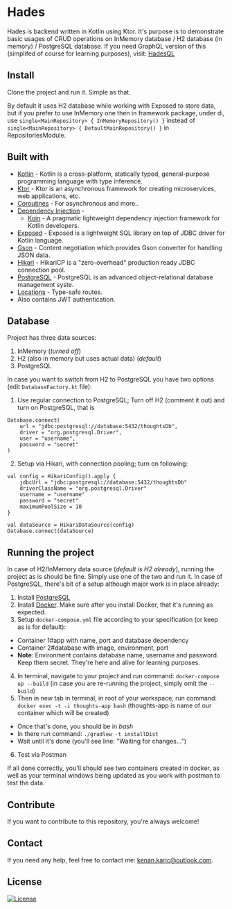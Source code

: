 # Hades

Hades is backend written in Kotlin using Ktor. It's purpose is to demonstrate basic usages of CRUD operations on InMemory database / H2 database (in memory) / PostgreSQL database.
If you need GraphQL version of this (simplifed of course for learning purposes), visit: [HadesQL](https://github.com/primepixel/HadesQL)

## Install

Clone the project and run it. Simple as that.

By default it uses H2 database while working with Exposed to store data, but if you prefer to use InMemory one then in framework package, under di, 
use `single<MainRepository> { InMemoryRepository() }` instead of `single<MainRepository> { DefaultMainRepository() }` in RepositoriesModule.

## Built with

- [Kotlin](https://kotlinlang.org/) - Kotlin is a cross-platform, statically typed, general-purpose programming language with type inference.
- [Ktor](https://ktor.io/) - Ktor is an asynchronous framework for creating microservices, web applications, etc.
- [Coroutines](https://kotlinlang.org/docs/reference/coroutines-overview.html) - For asynchronous and more..
 - [Dependency Injection](https://developer.android.com/training/dependency-injection) - 
   - [Koin](https://insert-koin.io/) - A pragmatic lightweight dependency injection framework for Kotlin developers.
- [Exposed](https://github.com/JetBrains/Exposed) - Exposed is a lightweight SQL library on top of JDBC driver for Kotlin language.
- [Gson](https://ktor.io/docs/gson.html) - Content negotiation which provides Gson converter for handling JSON data.
- [Hikari](https://github.com/brettwooldridge/HikariCP) - HikariCP is a "zero-overhead" production ready JDBC connection pool.
- [PostgreSQL](https://github.com/postgres/postgres) - PostgreSQL is an advanced object-relational database management syste.
- [Locations]() - Type-safe routes.
- Also contains JWT authentication.

## Database

Project has three data sources:
1. InMemory (*turned off*)
2. H2 (also in memory but uses actual data) (*default*)
3. PostgreSQL

In case you want to switch from H2 to PostgreSQL you have two options (edit `DatabaseFactory.kt` file):
1. Use regular connection to PostgreSQL; Turn off H2 (comment it out) and turn on PostgreSQL, that is
```
Database.connect(
    url = "jdbc:postgresql://database:5432/thoughtsDb",
    driver = "org.postgresql.Driver",
    user = "username",
    password = "secret"
)
```

2. Setup via Hikari, with connection pooling; turn on following:
```
val config = HikariConfig().apply {
    jdbcUrl = "jdbc:postgresql://database:5432/thoughtsDb"
    driverClassName = "org.postgresql.Driver"
    username = "username"
    password = "secret"
    maximumPoolSize = 10
}

val dataSource = HikariDataSource(config)
Database.connect(dataSource)
```

## Running the project

In case of H2/InMemory data source (*default is H2 already*), running the project as is should be fine. Simply use one of the two and run it.
In case of PostgreSQL, there's bit of a setup although major work is in place already:

1. Install [PostgreSQL](https://www.postgresql.org/)
2. Install [Docker](https://www.docker.com/). Make sure after you install Docker, that it's running as expected.
3. Setup `docker-compose.yml` file according to your specification (or keep as is for default):
  - Container 1#app with name, port and database dependency
  - Container 2#database with image, environment, port
  - **Note**: Environment contains database name, username and password. Keep them secret. They're here and alive for learning purposes.
4. In terminal, navigate to your project and run command: `docker-compose up --build` (in case you are re-running the project, simply omit the `--build`)
5. Then in new tab in terminal, in root of your workspace, run command: `docker exec -t -i thoughts-app bash` (thoughts-app is name of our container which will be created)
  - Once that's done, you should be in *bash*
  - In there run command: `./gradlew -t installDist`
  - Wait until it's done (you'll see line: "Waiting for changes...")
6. Test via Postman

If all done correctly, you'll should see two containers created in docker, as well as your terminal windows being updated as you work with postman to test the data.

## Contribute

If you want to contribute to this repository, you're always welcome!

## Contact

If you need any help, feel free to contact me: kenan.karic@outlook.com.

## License
[![License](https://img.shields.io/badge/License-Apache%202.0-blue.svg)](https://opensource.org/licenses/Apache-2.0)

